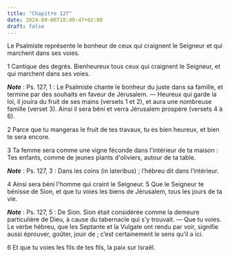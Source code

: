 ```yaml
---
title: "Chapitre 127"
date: 2024-09-06T18:40:47+02:00
draft: false
---
```



Le Psalmiste représente le bonheur de ceux qui craignent le Seigneur et qui marchent dans ses voies.


1 Cantique des degrés. Bienheureux tous ceux qui craignent le Seigneur, et qui marchent dans ses voies.

***Note*** :  Ps. 127, 1 : Le Psalmiste chante le bonheur du juste dans sa famille, et termine par des souhaits en faveur de Jérusalem. ― Heureux qui garde la loi, il jouira du fruit de ses mains (versets 1 et 2), et aura une nombreuse famille (verset 3). Ainsi il sera béni et verra Jérusalem prospère (versets 4 à 6).


2 Parce que tu mangeras le fruit de tes travaux, tu es bien heureux, et bien te sera encore.


3 Ta femme sera comme une vigne féconde dans l'intérieur de ta maison : Tes enfants, comme de jeunes plants d'oliviers, autour de ta table.

***Note*** :  Ps. 127, 3 : Dans les coins (in lateribus) ; l’hébreu dit dans l’intérieur.


4 Ainsi sera béni l'homme qui craint le Seigneur. 5 Que le Seigneur te bénisse de Sion, et que tu voies les biens de Jérusalem, tous les jours de ta vie.

***Note*** :  Ps. 127, 5 : De Sion. Sion était considérée comme la demeure particulière de Dieu, à cause du tabernacle qui s’y trouvait. ― Que tu voies. Le verbe hébreu, que les Septante et la Vulgate ont rendu par voir, signifie aussi éprouver, goûter, jouir de ; c’est certainement le sens qu’il a ici.


6 Et que tu voies les fils de tes fils, la paix sur Israël.

